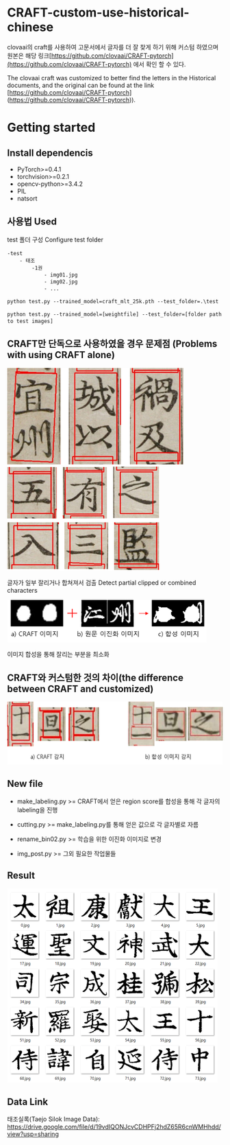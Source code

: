 # CRAFT-custom-use-historical-chinese

clovaai의 craft를 사용하여 고문서에서 글자를 더 잘 찾게 하기 위해 커스텀 하였으며 원본은 해당 링크[https://github.com/clovaai/CRAFT-pytorch](https://github.com/clovaai/CRAFT-pytorch) 에서 확인 할 수 있다.

The clovaai craft was customized to better find the letters in the Historical documents, and the original can be found at the link [https://github.com/clovaai/CRAFT-pytorch] (https://github.com/clovaai/CRAFT-pytorch)).

# Getting started

## Install dependencis
* PyTorch>=0.4.1
* torchvision>=0.2.1
* opencv-python>=3.4.2
* PIL
* natsort

## 사용법 Used

test 폴더 구성
Configure test folder

```
-test
    - 태조
        -1권
            - img01.jpg
            - img02.jpg
            - ...
```

```
python test.py --trained_model=craft_mlt_25k.pth --test_folder=.\test
```

```
python test.py --trained_model=[weightfile] --test_folder=[folder path to test images]
```


## CRAFT만 단독으로 사용하였을 경우 문제점 (Problems with using CRAFT alone)
![이미지2](/image/noname02.png)
![이미지3](/image/noname03.png)

글자가 일부 잘리거나 합쳐져서 검출
Detect partial clipped or combined characters

![이미지4](/image/noname04.png)

이미지 합성을 통해 잘리는 부분을 최소화

## CRAFT와 커스텀한 것의 차이(the difference between CRAFT and customized)
![이미지4](/image/noname05.png)


## New file

* make_labeling.py >= CRAFT에서 얻은 region score를 합성을 통해 각 글자의 labeling을 진행

* cutting.py >= make_labeling.py를 통해 얻은 값으로 각 글자별로 자름

* rename_bin02.py >= 학습을 위한 이진화 이미지로 변경

* img_post.py >= 그외 필요한 작업물들


## Result

![이미지4](/image/9.png)

## Data Link
태조실록(Taejo Silok Image Data):
https://drive.google.com/file/d/19vdIQONJcvCDHPFj2hdZ65R6cnWMHhdd/view?usp=sharing


